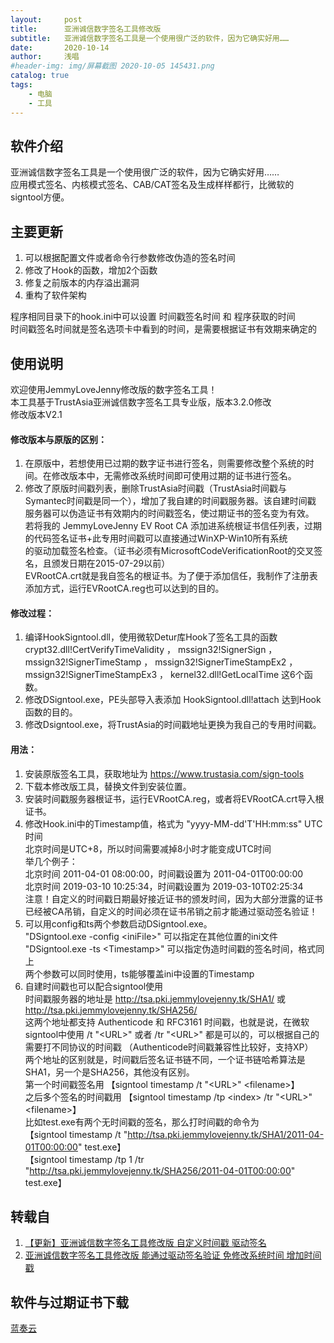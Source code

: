 ```yaml
---
layout:     post
title:      亚洲诚信数字签名工具修改版
subtitle:   亚洲诚信数字签名工具是一个使用很广泛的软件，因为它确实好用……
date:       2020-10-14
author:     浅唱
#header-img: img/屏幕截图 2020-10-05 145431.png
catalog: true
tags:
    - 电脑
    - 工具
---
```



## 软件介绍
亚洲诚信数字签名工具是一个使用很广泛的软件，因为它确实好用……  
应用模式签名、内核模式签名、CAB/CAT签名及生成样样都行，比微软的signtool方便。  

## 主要更新
1. 可以根据配置文件或者命令行参数修改伪造的签名时间
2. 修改了Hook的函数，增加2个函数
3. 修复之前版本的内存溢出漏洞
4. 重构了软件架构


程序相同目录下的hook.ini中可以设置 时间戳签名时间 和 程序获取的时间  
时间戳签名时间就是签名选项卡中看到的时间，是需要根据证书有效期来确定的  


## 使用说明
欢迎使用JemmyLoveJenny修改版的数字签名工具！  
本工具基于TrustAsia亚洲诚信数字签名工具专业版，版本3.2.0修改  
修改版本V2.1  
  
#### 修改版本与原版的区别：  
1. 在原版中，若想使用已过期的数字证书进行签名，则需要修改整个系统的时间。在修改版本中，无需修改系统时间即可使用过期的证书进行签名。
2. 修改了原版时间戳列表，删除TrustAsia时间戳（TrustAsia时间戳与Symantec时间戳是同一个），增加了我自建的时间戳服务器。该自建时间戳
  服务器可以伪造证书有效期内的时间戳签名，使过期证书的签名变为有效。  
  若将我的 JemmyLoveJenny EV Root CA 添加进系统根证书信任列表，过期的代码签名证书+此专用时间戳可以直接通过WinXP-Win10所有系统  
  的驱动加载签名检查。（证书必须有MicrosoftCodeVerificationRoot的交叉签名，且颁发日期在2015-07-29以前）  
  EVRootCA.crt就是我自签名的根证书。为了便于添加信任，我制作了注册表添加方式，运行EVRootCA.reg也可以达到的目的。  

#### 修改过程：  
1. 编译HookSigntool.dll，使用微软Detur库Hook了签名工具的函数 crypt32.dll!CertVerifyTimeValidity ， mssign32!SignerSign ， 
  mssign32!SignerTimeStamp ， mssign32!SignerTimeStampEx2 ， mssign32!SignerTimeStampEx3 ， kernel32.dll!GetLocalTime 这6个函数。
2. 修改DSigntool.exe，PE头部导入表添加 HookSigntool.dll!attach 达到Hook函数的目的。
3. 修改Dsigntool.exe，将TrustAsia的时间戳地址更换为我自己的专用时间戳。

#### 用法：
1. 安装原版签名工具，获取地址为 https://www.trustasia.com/sign-tools
2. 下载本修改版工具，替换文件到安装位置。
3. 安装时间戳服务器根证书，运行EVRootCA.reg，或者将EVRootCA.crt导入根证书。
4. 修改Hook.ini中的Timestamp值，格式为 "yyyy-MM-dd'T'HH:mm:ss" UTC时间    
  北京时间是UTC+8，所以时间需要减掉8小时才能变成UTC时间    
  举几个例子：    
  北京时间 2011-04-01 08:00:00，时间戳设置为 2011-04-01T00:00:00    
  北京时间 2019-03-10 10:25:34，时间戳设置为 2019-03-10T02:25:34    
  注意！自定义的时间戳日期最好接近证书的颁发时间，因为大部分泄露的证书已经被CA吊销，自定义的时间必须在证书吊销之前才能通过驱动签名验证！    
5. 可以用config和ts两个参数启动DSigntool.exe。    
  "DSigntool.exe -config \<iniFile\>" 可以指定在其他位置的ini文件    
  "DSigntool.exe -ts \<Timestamp\>" 可以指定伪造时间戳的签名时间，格式同上    
  两个参数可以同时使用，ts能够覆盖ini中设置的Timestamp    
6. 自建时间戳也可以配合signtool使用    
  时间戳服务器的地址是 http://tsa.pki.jemmylovejenny.tk/SHA1/ 或 http://tsa.pki.jemmylovejenny.tk/SHA256/    
  这两个地址都支持 Authenticode 和 RFC3161 时间戳，也就是说，在微软signtool中使用 /t "\<URL\>" 或者 /tr "\<URL\>" 都是可以的，可以根据自己的    
  需要打不同协议的时间戳 （Authenticode时间戳兼容性比较好，支持XP）    
  两个地址的区别就是，时间戳后签名证书链不同，一个证书链哈希算法是SHA1，另一个是SHA256，其他没有区别。    
  第一个时间戳签名用 【signtool timestamp /t "\<URL\>" \<filename\>】    
  之后多个签名的时间戳用 【signtool timestamp /tp \<index\> /tr "\<URL\>" \<filename\>】    
  比如test.exe有两个无时间戳的签名，那么打时间戳的命令为    
  【signtool timestamp /t "http://tsa.pki.jemmylovejenny.tk/SHA1/2011-04-01T00:00:00" test.exe】    
  【signtool timestamp /tp 1 /tr "http://tsa.pki.jemmylovejenny.tk/SHA256/2011-04-01T00:00:00" test.exe】    
  
## 转载自
1. [【更新】亚洲诚信数字签名工具修改版 自定义时间戳 驱动签名](https://www.52pojie.cn/thread-1027420-1-1.html)
2. [亚洲诚信数字签名工具修改版 能通过驱动签名验证 免修改系统时间 增加时间戳](https://www.52pojie.cn/thread-877849-1-1.html)

## 软件与过期证书下载

[蓝奏云](https://www.lanzoux.com/ihsiJher9tg)